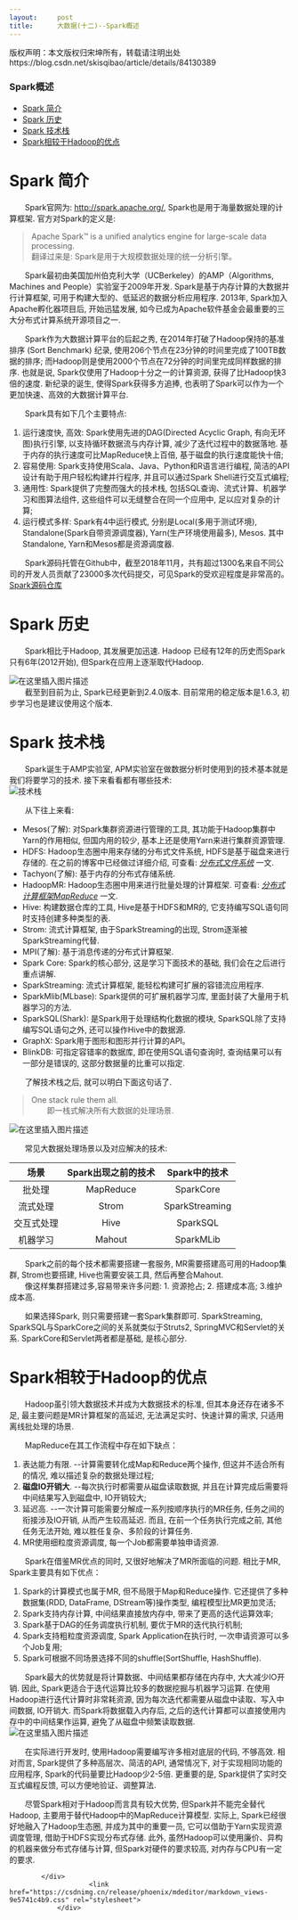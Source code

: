```yaml
---
layout:     post
title:      大数据(十二)--Spark概述
---
```

<div id="article_content" class="article_content clearfix csdn-tracking-statistics" data-pid="blog" data-mod="popu_307" data-dsm="post">
								<div class="article-copyright">
					版权声明：本文版权归宋坤所有，转载请注明出处					https://blog.csdn.net/skisqibao/article/details/84130389				</div>
								            <div id="content_views" class="markdown_views prism-atom-one-light">
							<!-- flowchart 箭头图标 勿删 -->
							<svg xmlns="http://www.w3.org/2000/svg" style="display: none;"><path stroke-linecap="round" d="M5,0 0,2.5 5,5z" id="raphael-marker-block" style="-webkit-tap-highlight-color: rgba(0, 0, 0, 0);"></path></svg>
							<p></p><div class="toc"><h3>Spark概述</h3><ul><li><a href="#Spark__2" rel="nofollow">Spark 简介</a></li><li><a href="#Spark__22" rel="nofollow">Spark 历史</a></li><li><a href="#Spark__30" rel="nofollow">Spark 技术栈</a></li><li><a href="#SparkHadoop_69" rel="nofollow">Spark相较于Hadoop的优点</a></li></ul></div><p></p>
<h1><a id="Spark__2"></a>Spark 简介</h1>
<p>  Spark官网为: <a href="http://spark.apache.org/" rel="nofollow">http://spark.apache.org/</a>, Spark也是用于海量数据处理的计算框架. 官方对Spark的定义是:</p>
<blockquote>
<p>Apache Spark™ is a unified analytics engine for large-scale data processing.<br>
翻译过来是: Spark是用于大规模数据处理的统一分析引擎。</p>
</blockquote>
<p>  Spark最初由美国加州伯克利大学（UCBerkeley）的AMP（Algorithms, Machines and People）实验室于2009年开发. Spark是基于内存计算的大数据并行计算框架, 可用于构建大型的、低延迟的数据分析应用程序. 2013年, Spark加入Apache孵化器项目后, 开始迅猛发展, 如今已成为Apache软件基金会最重要的三大分布式计算系统开源项目之一.</p>
<p>  Spark作为大数据计算平台的后起之秀, 在2014年打破了Hadoop保持的基准排序 (Sort Benchmark) 纪录, 使用206个节点在23分钟的时间里完成了100TB数据的排序; 而Hadoop则是使用2000个节点在72分钟的时间里完成同样数据的排序. 也就是说, Spark仅使用了Hadoop十分之一的计算资源, 获得了比Hadoop快3倍的速度. 新纪录的诞生, 使得Spark获得多方追捧, 也表明了Spark可以作为一个更加快速、高效的大数据计算平台.</p>
<p>  Spark具有如下几个主要特点:</p>
<ol>
<li>运行速度快, 高效: Spark使用先进的DAG(Directed Acyclic Graph, 有向无环图)执行引擎, 以支持循环数据流与内存计算, 减少了迭代过程中的数据落地. 基于内存的执行速度可比MapReduce快上百倍, 基于磁盘的执行速度能快十倍;</li>
<li>容易使用: Spark支持使用Scala、Java、Python和R语言进行编程, 简洁的API设计有助于用户轻松构建并行程序, 并且可以通过Spark Shell进行交互式编程;</li>
<li>通用性: Spark提供了完整而强大的技术栈, 包括SQL查询、流式计算、机器学习和图算法组件, 这些组件可以无缝整合在同一个应用中, 足以应对复杂的计算;</li>
<li>运行模式多样: Spark有4中运行模式, 分别是Local(多用于测试环境), Standalone(Spark自带资源调度器), Yarn(生产环境使用最多), Mesos. 其中Standalone, Yarn和Mesos都是资源调度器.</li>
</ol>
<p>  Spark源码托管在Github中，截至2018年11月，共有超过1300名来自不同公司的开发人员贡献了23000多次代码提交，可见Spark的受欢迎程度是非常高的。<a href="https://github.com/apache/spark" rel="nofollow">Spark源码仓库</a></p>
<h1><a id="Spark__22"></a>Spark 历史</h1>
<p>  Spark相比于Hadoop, 其发展更加迅速. Hadoop 已经有12年的历史而Spark只有6年(2012开始), 但Spark在应用上逐渐取代Hadoop.</p>
<p><img src="https://img-blog.csdnimg.cn/20181118165519681.png?x-oss-process=image/watermark,type_ZmFuZ3poZW5naGVpdGk,shadow_10,text_aHR0cHM6Ly9ibG9nLmNzZG4ubmV0L3NraXNxaWJhbw==,size_16,color_FFFFFF,t_70" alt="在这里插入图片描述"><br>
  截至到目前为止, Spark已经更新到2.4.0版本. 目前常用的稳定版本是1.6.3, 初步学习也是建议使用这个版本.</p>
<h1><a id="Spark__30"></a>Spark 技术栈</h1>
<p>  Spark诞生于AMP实验室, APM实验室在做数据分析时使用到的技术基本就是我们将要学习的技术. 接下来看看都有哪些技术:<br>
<img src="https://img-blog.csdnimg.cn/20181118155016359.png?x-oss-process=image/watermark,type_ZmFuZ3poZW5naGVpdGk,shadow_10,text_aHR0cHM6Ly9ibG9nLmNzZG4ubmV0L3NraXNxaWJhbw==,size_16,color_FFFFFF,t_70" alt="技术栈"></p>
<p>  从下往上来看:</p>
<ul>
<li>Mesos(了解): 对Spark集群资源进行管理的工具, 其功能于Hadoop集群中Yarn的作用相似, 但国内用的较少, 基本上还是使用Yarn来进行集群资源管理.</li>
<li>HDFS: Hadoop生态圈中用来存储的分布式文件系统, HDFS是基于磁盘来进行存储的. 在之前的博客中已经做过详细介绍, 可查看: <a href="https://blog.csdn.net/skisqibao/article/details/82990636" rel="nofollow"><em>分布式文件系统</em></a> 一文.</li>
<li>Tachyon(了解): 基于内存的分布式存储系统.</li>
<li>HadoopMR: Hadoop生态圈中用来进行批量处理的计算框架. 可查看: <a href="https://blog.csdn.net/skisqibao/article/details/83097826" rel="nofollow"><em>分布式计算框架MapReduce</em></a> 一文.</li>
<li>Hive: 构建数据仓库的工具, Hive是基于HDFS和MR的, 它支持编写SQL语句同时支持创建多种类型的表.</li>
<li>Strom: 流式计算框架, 由于SparkStreaming的出现, Strom逐渐被SparkStreaming代替.</li>
<li>MPI(了解): 基于消息传递的分布式计算框架.</li>
<li>Spark Core: Spark的核心部分, 这是学习下面技术的基础, 我们会在之后进行重点讲解.</li>
<li>SparkStreaming: 流式计算框架, 能轻松构建可扩展的容错流应用程序.</li>
<li>SparkMlib(MLbase): Spark提供的可扩展机器学习库, 里面封装了大量用于机器学习的方法.</li>
<li>SparkSQL(Shark): 是Spark用于处理结构化数据的模块, SparkSQL除了支持编写SQL语句之外, 还可以操作Hive中的数据源.</li>
<li>GraphX: Spark用于图形和图形并行计算的API。</li>
<li>BlinkDB: 可指定容错率的数据库, 即在使用SQL语句查询时, 查询结果可以有一部分是错误的, 这部分数据量的比重可以指定.</li>
</ul>
<p>  了解技术栈之后, 就可以明白下面这句话了.</p>
<blockquote>
<p>One stack rule them all.<br>
  即一栈式解决所有大数据的处理场景.</p>
</blockquote>
<p><img src="https://img-blog.csdnimg.cn/20181118161810971.png?x-oss-process=image/watermark,type_ZmFuZ3poZW5naGVpdGk,shadow_10,text_aHR0cHM6Ly9ibG9nLmNzZG4ubmV0L3NraXNxaWJhbw==,size_16,color_FFFFFF,t_70" alt="在这里插入图片描述"></p>
<p>  常见大数据处理场景以及对应解决的技术:</p>

<table>
<thead>
<tr>
<th align="center">场景</th>
<th align="center">Spark出现之前的技术</th>
<th align="center">Spark中的技术</th>
</tr>
</thead>
<tbody>
<tr>
<td align="center">批处理</td>
<td align="center">MapReduce</td>
<td align="center">SparkCore</td>
</tr>
<tr>
<td align="center">流式处理</td>
<td align="center">Strom</td>
<td align="center">SparkStreaming</td>
</tr>
<tr>
<td align="center">交互式处理</td>
<td align="center">Hive</td>
<td align="center">SparkSQL</td>
</tr>
<tr>
<td align="center">机器学习</td>
<td align="center">Mahout</td>
<td align="center">SparkMLib</td>
</tr>
</tbody>
</table><p>  Spark之前的每个技术都需要搭建一套服务, MR需要搭建高可用的Hadoop集群, Strom也要搭建, Hive也需要安装工具, 然后再整合Mahout.<br>
  像这样集群搭建过多,容易带来许多问题: 1. 资源抢占; 2. 搭建成本高; 3.维护成本高.</p>
<p>  如果选择Spark, 则只需要搭建一套Spark集群即可. SparkStreaming, SparkSQL与SparkCore之间的关系就类似于Struts2, SpringMVC和Servlet的关系. SparkCore和Servlet两者都是基础, 是核心部分.</p>
<h1><a id="SparkHadoop_69"></a>Spark相较于Hadoop的优点</h1>
<p>  Hadoop虽引领大数据技术并成为大数据技术的标准, 但其本身还存在诸多不足, 最主要问题是MR计算框架的高延迟, 无法满足实时、快速计算的需求, 只适用离线批处理的场景.</p>
<p>  MapReduce在其工作流程中存在如下缺点：</p>
<ol>
<li>表达能力有限.  --计算需要转化成Map和Reduce两个操作, 但这并不适合所有的情况, 难以描述复杂的数据处理过程;</li>
<li><strong>磁盘IO开销大</strong>.  --每次执行时都需要从磁盘读取数据, 并且在计算完成后需要将中间结果写入到磁盘中, IO开销较大;</li>
<li>延迟高.  --一次计算可能需要分解成一系列按顺序执行的MR任务, 任务之间的衔接涉及IO开销, 从而产生较高延迟. 而且, 在前一个任务执行完成之前, 其他任务无法开始, 难以胜任复杂、多阶段的计算任务.</li>
<li>MR使用细粒度资源调度, 每一个Job都需要单独申请资源.</li>
</ol>
<p>  Spark在借鉴MR优点的同时, 又很好地解决了MR所面临的问题. 相比于MR, Spark主要具有如下优点：</p>
<ol>
<li>Spark的计算模式也属于MR, 但不局限于Map和Reduce操作. 它还提供了多种数据集(RDD, DataFrame, DStream等)操作类型, 编程模型比MR更加灵活;</li>
<li>Spark支持内存计算, 中间结果直接放内存中, 带来了更高的迭代运算效率;</li>
<li>Spark基于DAG的任务调度执行机制, 要优于MR的迭代执行机制;</li>
<li>Spark支持粗粒度资源调度, Spark Application在执行时, 一次申请资源可以多个Job复用;</li>
<li>Spark可根据不同场景选择不同的shuffle(SortShuffle, HashShuffle).</li>
</ol>
<p>  Spark最大的优势就是将计算数据、中间结果都存储在内存中, 大大减少IO开销. 因此, Spark更适合于迭代运算比较多的数据挖掘与机器学习运算. 在使用Hadoop进行迭代计算时非常耗资源, 因为每次迭代都需要从磁盘中读取、写入中间数据, IO开销大. 而Spark将数据载入内存后, 之后的迭代计算都可以直接使用内存中的中间结果作运算, 避免了从磁盘中频繁读取数据.<br>
<img src="https://img-blog.csdnimg.cn/20181118185454419.png?x-oss-process=image/watermark,type_ZmFuZ3poZW5naGVpdGk,shadow_10,text_aHR0cHM6Ly9ibG9nLmNzZG4ubmV0L3NraXNxaWJhbw==,size_16,color_FFFFFF,t_70" alt="在这里插入图片描述"></p>
<p>  在实际进行开发时, 使用Hadoop需要编写许多相对底层的代码, 不够高效. 相对而言, Spark提供了多种高层次、简洁的API, 通常情况下, 对于实现相同功能的应用程序, Spark的代码量要比Hadoop少2-5倍. 更重要的是, Spark提供了实时交互式编程反馈, 可以方便地验证、调整算法.</p>
<p>  尽管Spark相对于Hadoop而言具有较大优势, 但Spark并不能完全替代Hadoop, 主要用于替代Hadoop中的MapReduce计算模型. 实际上, Spark已经很好地融入了Hadoop生态圈, 并成为其中的重要一员, 它可以借助于Yarn实现资源调度管理, 借助于HDFS实现分布式存储. 此外, 虽然Hadoop可以使用廉价、异构的机器来做分布式存储与计算, 但Spark对硬件的要求较高, 对内存与CPU有一定的要求.</p>

            </div>
						<link href="https://csdnimg.cn/release/phoenix/mdeditor/markdown_views-9e5741c4b9.css" rel="stylesheet">
                </div>